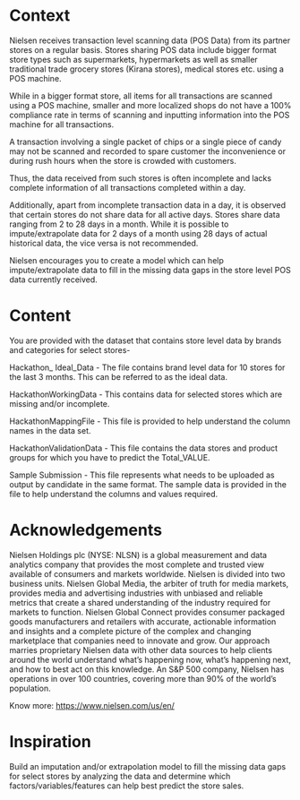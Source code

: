 # Context

Nielsen receives transaction level scanning data (POS Data) from its partner stores on a regular basis. Stores sharing POS data include bigger format store types such as supermarkets, hypermarkets as well as smaller traditional trade grocery stores (Kirana stores), medical stores etc. using a POS machine.

While in a bigger format store, all items for all transactions are scanned using a POS machine, smaller and more localized shops do not have a 100% compliance rate in terms of scanning and inputting information into the POS machine for all transactions.

A transaction involving a single packet of chips or a single piece of candy may not be scanned and recorded to spare customer the inconvenience or during rush hours when the store is crowded with customers.

Thus, the data received from such stores is often incomplete and lacks complete information of all transactions completed within a day.

Additionally, apart from incomplete transaction data in a day, it is observed that certain stores do not share data for all active days. Stores share data ranging from 2 to 28 days in a month. While it is possible to impute/extrapolate data for 2 days of a month using 28 days of actual historical data, the vice versa is not recommended.

Nielsen encourages you to create a model which can help impute/extrapolate data to fill in the missing data gaps in the store level POS data currently received.

# Content

You are provided with the dataset that contains store level data by brands and categories for select stores-

Hackathon_ Ideal_Data - The file contains brand level data for 10 stores for the last 3 months. This can be referred to as the ideal data.

HackathonWorkingData - This contains data for selected stores which are missing and/or incomplete.

HackathonMappingFile - This file is provided to help understand the column names in the data set.

HackathonValidationData - This file contains the data stores and product groups for which you have to predict the Total_VALUE.

Sample Submission - This file represents what needs to be uploaded as output by candidate in the same format. The sample data is provided in the file to help understand the columns and values required.

# Acknowledgements

Nielsen Holdings plc (NYSE: NLSN) is a global measurement and data analytics company that provides the most complete and trusted view available of consumers and markets worldwide. Nielsen is divided into two business units. Nielsen Global Media, the arbiter of truth for media markets, provides media and advertising industries with unbiased and reliable metrics that create a shared understanding of the industry required for markets to function. Nielsen Global Connect provides consumer packaged goods manufacturers and retailers with accurate, actionable information and insights and a complete picture of the complex and changing marketplace that companies need to innovate and grow. Our approach marries proprietary Nielsen data with other data sources to help clients around the world understand what’s happening now, what’s happening next, and how to best act on this knowledge. An S&P 500 company, Nielsen has operations in over 100 countries, covering more than 90% of the world’s population.

Know more: https://www.nielsen.com/us/en/

# Inspiration

Build an imputation and/or extrapolation model to fill the missing data gaps for select stores by analyzing the data and determine which factors/variables/features can help best predict the store sales.
